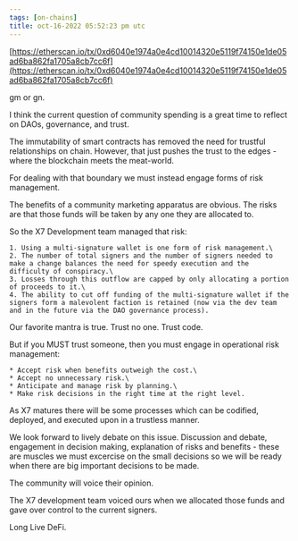 ```yaml
---
tags: [on-chains]
title: oct-16-2022 05:52:23 pm utc
---
```


[https://etherscan.io/tx/0xd6040e1974a0e4cd10014320e5119f74150e1de05ad6ba862fa1705a8cb7cc6f](https://etherscan.io/tx/0xd6040e1974a0e4cd10014320e5119f74150e1de05ad6ba862fa1705a8cb7cc6f)

gm or gn.

I think the current question of community spending is a great time to reflect on DAOs, governance, and trust.

The immutability of smart contracts has removed the need for trustful relationships on chain. However, that just pushes the trust to the edges - where the blockchain meets the meat-world.

For dealing with that boundary we must instead engage forms of risk management.

The benefits of a community marketing apparatus are obvious.
The risks are that those funds will be taken by any one they are allocated to.

So the X7 Development team managed that risk:

    1. Using a multi-signature wallet is one form of risk management.\
    2. The number of total signers and the number of signers needed to make a change balances the need for speedy execution and the difficulty of conspiracy.\
    3. Losses through this outflow are capped by only allocating a portion of proceeds to it.\
    4. The ability to cut off funding of the multi-signature wallet if the signers form a malevolent faction is retained (now via the dev team and in the future via the DAO governance process).

Our favorite mantra is true. Trust no one. Trust code.

But if you MUST trust someone, then you must engage in operational risk management:

    * Accept risk when benefits outweigh the cost.\
    * Accept no unnecessary risk.\
    * Anticipate and manage risk by planning.\
    * Make risk decisions in the right time at the right level.

As X7 matures there will be some processes which can be codified, deployed, and executed upon in a trustless manner.

We look forward to lively debate on this issue. Discussion and debate, engagement in decision making, explanation of risks and benefits - these are muscles we must excercise on the small decisions so we will be ready when there are big important decisions to be made.

The community will voice their opinion.

The X7 development team voiced ours when we allocated those funds and gave over control to the current signers.

Long Live DeFi.
